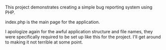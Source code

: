 This project demonstrates creating a simple bug reporting system using PHP.

index.php is the main page for the application. 

I apologize again for the awful application structure and file names, they were specifically required to be set up
like this for the project. I'll get around to making it not terrible at some point.